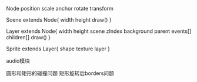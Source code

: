 Node
  position
  scale
  anchor
  rotate
  transform

Scene extends Node{
  width
  height
  draw()
}

Layer extends Node{
  width
  height
  scene
  zIndex
  background
  parent
  events[]
  children[]
  draw()
}

Sprite extends Layer{
  shape
  texture
  layer
}


audio模块


圆形和矩形的碰撞问题
矩形旋转后borders问题
